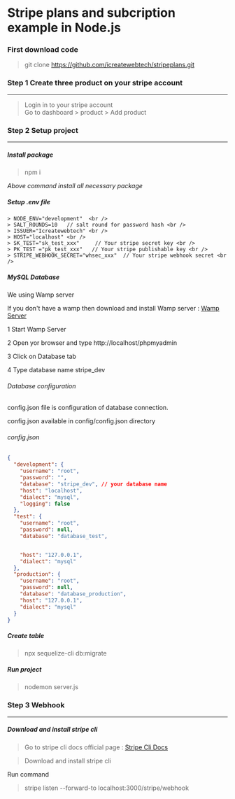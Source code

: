 # Stripe plans and subcription example in Node.js
### First download code
> git clone https://github.com/icreatewebtech/stripeplans.git
### Step 1 Create three product on your stripe account
---
> Login in to your stripe account\
> Go to dashboard > product > Add product

### Step 2 Setup project
---
##### Install package 
> npm i

_Above command install all necessary package_

##### Setup .env file 
```
> NODE_ENV="development"  <br />
> SALT_ROUNDS=10   // salt round for password hash <br />
> ISSUER="Icreatewebtech" <br />
> HOST="localhost" <br />
> SK_TEST="sk_test_xxx"     // Your stripe secret key <br />
> PK_TEST ="pk_test_xxx"   // Your stripe publishable key <br />
> STRIPE_WEBHOOK_SECRET="whsec_xxx"  // Your stripe webhook secret <br />
```

##### MySQL Database

We using Wamp server 

If you don't have a wamp then download and install Wamp server : [Wamp Server](https://www.wampserver.com/en/)

1 Start Wamp Server

2 Open yor browser and type http://localhost/phpmyadmin

3 Click on Database tab

4 Type database name stripe_dev  

###### Database configuration

config.json file is configuration of database connection. 

config.json available in config/config.json directory

###### config.json    

```Json
{
  "development": {
    "username": "root",
    "password": "",
    "database": "stripe_dev", // your database name
    "host": "localhost",
    "dialect": "mysql", 
    "logging": false
  },
  "test": {
    "username": "root",
    "password": null,
    "database": "database_test",


    "host": "127.0.0.1",
    "dialect": "mysql"
  },
  "production": {
    "username": "root",
    "password": null,
    "database": "database_production",
    "host": "127.0.0.1",
    "dialect": "mysql"
  }
}
```
##### Create table
> npx sequelize-cli db:migrate

##### Run project
> nodemon server.js

### Step 3 Webhook 
***
##### Download and install stripe cli
> Go to stripe cli docs official page : [Stripe Cli Docs](https://stripe.com/docs/stripe-cli "Get started with the Stripe CLI")

> Download and install stripe cli 

Run command 

> stripe listen --forward-to localhost:3000/stripe/webhook




